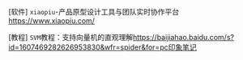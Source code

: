 [软件] `xiaopiu`-产品原型设计工具与团队实时协作平台
<https://www.xiaopiu.com/>

[教程] `SVM`教程：支持向量机的直观理解<https://baijiahao.baidu.com/s?id=1607469282626953830&wfr=spider&for=pc>[印象笔记](https://app.yinxiang.com/fx/3655b210-f4ac-4bfd-98ef-1542646f723a '在线教育')

